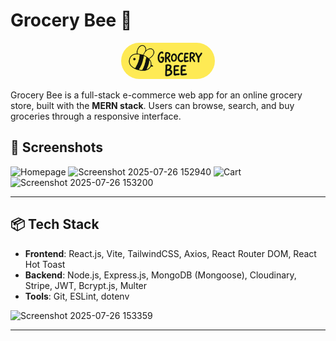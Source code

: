 # Grocery Bee 🛒

<p align="center">
  <img src="client/public/logo.svg" alt="Grocery Bee Logo" width="150" style="border-radius: 75px" />
</p>

Grocery Bee is a full-stack e-commerce web app for an online grocery store, built with the **MERN stack**. Users can browse, search, and buy groceries through a responsive interface.

## 📸 Screenshots
![Homepage](./docs/screenshots/Dashboard.png)
<img width="1716" height="814" alt="Screenshot 2025-07-26 152940" src="https://github.com/user-attachments/assets/a125293d-3129-44e4-b262-6c943314a50e" />
![Cart](./docs/screenshots/cart.png)
<img width="1741" height="836" alt="Screenshot 2025-07-26 153200" src="https://github.com/user-attachments/assets/9e5b2628-1b30-4189-b1e5-8425019c9415" />

---

## 📦 Tech Stack
- **Frontend**: React.js, Vite, TailwindCSS, Axios, React Router DOM, React Hot Toast
- **Backend**: Node.js, Express.js, MongoDB (Mongoose), Cloudinary, Stripe, JWT, Bcrypt.js, Multer
- **Tools**: Git, ESLint, dotenv
<img width="1676" height="807" alt="Screenshot 2025-07-26 153359" src="https://github.com/user-attachments/assets/da5f8647-9ee0-4cad-b56b-ae1a8a5721ca" />

---


